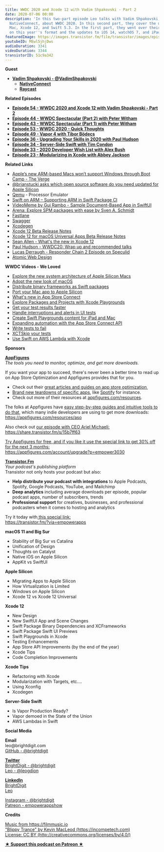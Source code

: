 ```yaml
---
title: WWDC 2020 and Xcode 12 with Vadim Shpakovski - Part 2
date: 2020-07-06 00:00
description: 'In this two-part episode Leo talks with Vadim Shpakovski, author of
  NativeConnect, about WWDC 2020. In this second part, they cover the updates to the
  Mac, Xcode 12, and Swift 5.3. In the first part, they went over their overall thoughts
  on this year''s format and the updates to iOS 14, watchOS 7, and iPadOS 14. '
featuredImage: https://images.transistor.fm/file/transistor/images/episode/287810/full_1593573437-artwork.jpg
youtubeID: MEwl5jhjDws
audioDuration: 3341
videoDuration: 3344
transistorID: 51c9a342
---
```

<p><b>Guest</b></p><ul><li>
<a href="https://twitter.com/VadimShpakovski"><strong>Vadim Shpakovski - @VadimShpakovski</strong></a><ul>
<li>
<a href="https://nativeconnect.app/"><strong>NativeConnect</strong></a> </li>
<li><a href="https://raycast.com/"><strong>Raycast</strong></a></li>
</ul>
</li></ul><p><b>Related Episodes</b></p><ul>
<li><a href="https://share.transistor.fm/s/2c23d28a"><strong>Episode 54 - WWDC 2020 and Xcode 12 with Vadim Shpakovski - Part 2</strong></a></li>
<li><a href="https://share.transistor.fm/s/7fc06c2f"><strong>Episode 44 - WWDC Spectacular (Part 2) with Peter Witham</strong></a></li>
<li><a href="https://share.transistor.fm/s/187a54b5"><strong>Episode 43 - WWDC Spectacular (Part 1) with Peter Witham</strong></a></li>
<li><a href="https://share.transistor.fm/s/8f940315"><strong>Episode 53 - WWDC 2020 - Quick Thoughts</strong></a></li>
<li><a href="https://share.transistor.fm/s/17f05dbf"><strong>Episode 49 - Vapor 4 with Tibor Bödecs</strong></a></li>
<li><a href="https://share.transistor.fm/s/eba8ef64"><strong>Episode 36 - Upgrading Your Skills in 2020 with Paul Hudson</strong></a></li>
<li>
<a href="https://share.transistor.fm/s/bf0516f2"><strong>Episode 34 - Server-Side Swift with Tim Condon</strong></a><a href="https://share.transistor.fm/s/71500d55"><strong><br>Episode 33 - 2020 Developer Wish List with Alex Bush</strong></a>
</li>
<li><a href="https://share.transistor.fm/s/c8f9aa41"><strong>Episode 23 - Modularizing in Xcode with Abbey Jackson</strong></a></li>
</ul><p><b>Related Links</b></p><ul>
<li><a href="https://www.theverge.com/2020/6/24/21302213/apple-silicon-mac-arm-windows-support-boot-camp">Apple’s new ARM-based Macs won’t support Windows through Boot Camp - The Verge</a></li>
<li><a href="https://twitter.com/brianstucki/status/1278684826422276098?s=20">@brianstucki asks which open source software do you need updated for Apple Silicon</a></li>
<li>
<a href="https://www.qemu.org">Qemu</a> - Processor Emulator</li>
<li><a href="https://learningswift.brightdigit.com/swift-on-arm-supporting-arm-in-swift-package-ci/">Swift on ARM – Supporting ARM in Swift Package CI</a></li>
<li><a href="https://github.com/insidegui/VideoMeme">VideoMeme by Gui Rambo - Sample Document-Based App in SwiftUI</a></li>
<li><a href="https://finestructure.co/blog/2020/3/3/arena-explore-spm-packages-with-ease">Arena: Explore SPM packages with ease by Sven A. Schmidt</a></li>
<li><a href="https://fastlane.tools">Fastlane</a></li>
<li><a href="https://swagger.io">Swagger</a></li>
<li><a href="https://github.com/yonaskolb/XcodeGen">Xcodegen</a></li>
<li><a href="https://developer.apple.com/documentation/xcode-release-notes/xcode-12-beta-release-notes">Xcode 12 Beta Release Notes</a></li>
<li><a href="https://developer.apple.com/documentation/xcode-release-notes/xcode-12-for-macos-universal-apps-beta-release-notes/">Xcode 12 for macOS Universal Apps Beta Release Notes</a></li>
<li><a href="https://youtu.be/MMoJiZZWoCA">Sean Allen - What's the new in Xcode 12</a></li>
<li><a href="https://www.hackingwithswift.com/articles/222/wwdc20-wrap-up-and-recommended-talks">Paul Hudson - WWDC20: Wrap up and recommended talks</a></li>
<li><a href="https://www.youtube.com/watch?v=j5TA4C_VNc0&amp;t">Lucas Derraugh - Responder Chain 2 Episode on Speculid</a></li>
<li><a href="https://bradfrost.com/blog/post/atomic-web-design/">Atomic Web Design</a></li>
</ul><p><strong>WWDC Videos - We Loved</strong></p><ul>
<li><a href="https://developer.apple.com/videos/play/wwdc2020/10686/">Explore the new system architecture of Apple Silicon Macs</a></li>
<li><a href="https://developer.apple.com/videos/play/wwdc2020/10104/">Adopt the new look of macOS</a></li>
<li><a href="https://developer.apple.com/videos/play/wwdc2020/10147/">Distribute binary frameworks as Swift packages</a></li>
<li><a href="https://developer.apple.com/videos/play/wwdc2020/10214/">Port your Mac app to Apple Silicon</a></li>
<li><a href="https://developer.apple.com/videos/play/wwdc2020/10651/">What's new in App Store Connect</a></li>
<li><a href="https://developer.apple.com/videos/play/wwdc2020/10096/">Explore Packages and Projects with Xcode Playgrounds</a></li>
<li><a href="https://developer.apple.com/videos/play/wwdc2020/10221/">Get your test results faster</a></li>
<li><a href="https://developer.apple.com/videos/play/wwdc2020/10220/">Handle interruptions and alerts in UI tests</a></li>
<li><a href="https://developer.apple.com/videos/play/wwdc2020/10654/">Create Swift Playgrounds content for iPad and Mac</a></li>
<li><a href="https://developer.apple.com/videos/play/wwdc2020/10004/">Expanding automation with the App Store Connect API</a></li>
<li><a href="https://developer.apple.com/videos/play/wwdc2020/10091/">Write tests to fail</a></li>
<li><a href="https://developer.apple.com/videos/play/wwdc2020/10164/">XCTSkip your tests</a></li>
<li><a href="https://developer.apple.com/videos/play/wwdc2020/10644/">Use Swift on AWS Lambda with Xcode</a></li>
</ul><p><b>Sponsors</b></p><p><a href="https://appfigures.com/account/upgrade?p=empower3030"><strong>AppFigures</strong></a><strong><br></strong><em>The tools you need to monitor, optimize, and get more downloads.</em><strong></strong></p><p>If you want your app to succeed, there's never been a better time to read up on App Store Optimization and Appfigures provides that for you. </p><ul>
<li>Check out their <a href="https://appfigures.com/resources">great articles and guides on app store optimization </a>
</li>
<li>
<a href="https://appfigures.com/resources/tagged/aso-teardown">Brand new teardowns of specific apps</a>, like <a href="https://appfigures.com/resources/aso/optimization-teardown-spotify">Spotify</a> for instance. </li>
<li>Check out more of their resources at <a href="http://appfigures.com/resources">appfigures.com/resources</a>.</li>
</ul><p>The folks at Appfigures have <a href="https://appfigures.com/resources/aso">easy step-by-step guides and intuitive tools to do that</a>, which many indie developers are using to get more downloads:<br><a href="https://appfigures.com/resources/aso">https://appfigures.com/resources/aso</a></p><p>Also check out <a href="https://share.transistor.fm/s/15b7ff63">our episode with CEO Ariel Michaeli:<br>https://share.transistor.fm/s/15b7ff63</a></p><p><a href="https://appfigures.com/account/upgrade?p=empower3030">Try Appfigures for free, and if you like it use the special link to get 30% off for the next 3 months:</a><a href="https://www.linode.com/?r=97e09acbd5d304d87dadef749491d245e71c74e7"><br></a><a href="https://appfigures.com/account/upgrade?p=empower3030">https://appfigures.com/account/upgrade?p=empower3030</a></p><p><a href="https://transistor.fm/?via=empowerapps"><strong>Transistor.Fm</strong></a><br><em>Your podcast's publishing platform<br></em>Transistor not only hosts your podcast but also:</p><ul>
<li>
<strong>Help distribute your podcast with integrations</strong> to Apple Podcasts, Spotify, Google Podcasts, YouTube, and Mailchimp</li>
<li>
<strong>Deep analytics</strong> including average downloads per episode, popular podcast apps, number of subscribers, trends</li>
<li>
<strong>Professional support</strong> for creatives, businesses, and professional podcasters when it comes to hosting and analytics</li>
</ul><p>Try it today with<a href="https://transistor.fm/?via=empowerapps"> this special link:</a><br><a href="https://transistor.fm/?via=empowerapps">https://transistor.fm/?via=empowerapps</a></p><p><b>macOS 11 and Big Sur</b></p><ul>
<li>Stability of Big Sur vs Catalina</li>
<li>Unification of Design </li>
<li>Thoughts on Catalyst</li>
<li>Native iOS on Apple Silicon</li>
<li>AppKit vs SwiftUI </li>
</ul><p><b>Apple Silicon</b></p><ul>
<li>Migrating Apps to Apple Silicon</li>
<li>How Virtualization is Limited</li>
<li>Windows on Apple Silicon </li>
<li>Xcode 12 vs Xcode 12 Universal</li>
</ul><p><b>Xcode 12</b></p><ul>
<li>New Design</li>
<li>New SwiftUI App and Scene Changes</li>
<li>Swift Package Binary Dependencies and XCFrameworks</li>
<li>Swift Package Swift UI Previews</li>
<li>Swift Playgrounds in Xcode</li>
<li>Testing Enhancements</li>
<li>App Store API Improvements (by the end of the year)</li>
<li>Xcode Tips</li>
<li>Code Completion Improvements</li>
</ul><p><b>Xcode Tips</b></p><ul>
<li>Refactoring with Xcode</li>
<li>Modularization with Targets, etc....</li>
<li>Using Xconfig</li>
<li>Xcodegen</li>
</ul><p><b>Server-Side Swift</b></p><ul>
<li>Is Vapor Production Ready?</li>
<li>Vapor demoed in the State of the Union</li>
<li>AWS Lambdas in Swift</li>
</ul><p><b>Social Media</b></p><p><strong>Email</strong><br>leo@brightdigit.com<br><a href="https://github.com/brightdigit">GitHub - @brightdigit</a></p><p><a href="https://twitter.com/brightdigit"><strong>Twitter </strong><br>BrightDigit - @brightdigit</a><br><a href="https://twitter.com/leogdion">Leo - @leogdion</a></p><p><a href="https://www.linkedin.com/company/bright-digit"><strong>LinkedIn</strong><br>BrightDigit</a><br><a href="https://www.linkedin.com/in/leogdion/">Leo</a></p><p><a href="https://www.instagram.com/brightdigit/">Instagram - @brightdigit</a><br><a href="https://www.patreon.com/empowerappsshow">Patreon - empowerappshow</a></p><p><b>Credits</b></p><p><a href="https://filmmusic.io/">Music from https://filmmusic.io</a><br><a href="https://incompetech.com/">"Blippy Trance" by Kevin MacLeod (https://incompetech.com)</a><br><a href="http://creativecommons.org/licenses/by/4.0/">License: CC BY (http://creativecommons.org/licenses/by/4.0/)</a></p><p><strong><a href="https://www.patreon.com/empowerappsshow" rel="payment" title="★ Support this podcast on Patreon ★">★ Support this podcast on Patreon ★</a></strong></p>
      